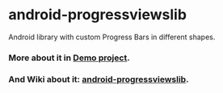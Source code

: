 # android-progressviewslib
Android library with custom Progress Bars in different shapes.
### More about it in [Demo project](https://github.com/natasam/DemoProgressViewsLibApp/blob/master/README.md).
### And Wiki about it: [android-progressviewslib](https://github.com/natasam/DemoProgressViewsLibApp/wiki/ProgressViewsLib).
